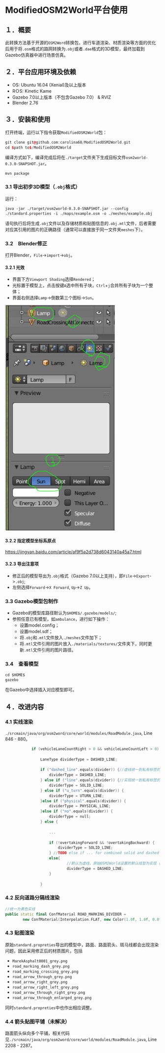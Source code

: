 # ModifiedOSM2World平台使用

## １．概要

此转换方法基于开源的`OSM2Word`转换包，进行车道渲染、材质渲染等方面的优化后用于将`.osm`格式的路网转换为`.obj`或者`.dae`格式的3D模型，最终加载到Gazebo仿真器中进行场景仿真。



## ２．平台应用环境及依赖

- OS: Ubuntu 16.04 (Xenial)及以上版本
- RＯS: Kinetic Kame
- Gazebo 7.0以上版本（不包含Gazebo 7.0） & RVIZ
- Blender 2.76 



## ３．安装和使用

打开终端，运行以下指令获取`ModifiedOSM2World`包：

```C++
git clone git@github.com:carolina68/ModifiedOSM2World.git
cd $path to$/ModifiedOSM2World
```

编译方式如下，编译完成后将在`./target`文件夹下生成目标文件`osm2world-0.3.0-SNAPSHOT.jar`。

```
mvn package
```

### 3.1 导出初步3D模型（`.obj`格式）

运行：

```
java -jar ./target/osm2world-0.3.0-SNAPSHOT.jar --config ./standard.properties -i ./maps/example.osm -o ./meshes/example.obj
```

语句执行后将生成`.obj`文件以及存储材质和贴图信息的`.obj.mtl`文件，后者需要对应其引用的图片的正确路径（通常可以直接放于同一文件夹`meshes`下）。

### 3.2　Blender修正

打开Blender，`File`->`import`->`obj`。

#### 3.2.1 光效

* 界面下方`Viewport Shading`选择`Rendered`；
* 光标置于模型上，点击按键`A`选中所有子块，`Ctrl`+`j`合并所有子块为一个整体；
* 界面右侧选择`Lamp`->倒数第三个图标->`Sun`。

![blender](./pics/blender.png)



#### 3.2.2 指定模型坐标系原点

<https://jingyan.baidu.com/article/af9f5a2d738d6043140a45a7.html>

#### 3.2.3 导出注意项

* 修正后的模型导出为`.obj`格式（Gazebo 7.0以上支持），即`File`->`Export`->`.obj`;
* 左侧选择`Forward`->`X Forward`, `Up`->`Z Up`。



### 3.3 Gazebo模型包制作

* Gazebo的模型库路径默认为`$HOME$/.gazebo/models/`;
* 参照任意已有模型，如`ambulance`，进行如下操作：
  * 设置model.config；
  * 设置model.sdf；
  * 将`.obj`和`.mtl`文件放入`./meshes`文件加下；
  * 将`.mtl`文件引用的图片放入`./materials/textures/`文件夹下，同时更新`.mtl`文件引用的图片路径。

### 3.4　查看模型

```
cd $HOME$
gazebo
```

在Gazebo中选择插入对应模型即可。



## ４．改进内容

### 4.1 实线渲染

`./srcmain/java/org/osm2word/core/world/modules/RoadModule.java`, Line 846 - 880。

```C++
			if (vehicleLaneCountRight > 0 && vehicleLaneCountLeft > 0) {

				LaneType dividerType = DASHED_LINE;

				if ("dashed_line".equals(divider)) {//虚线统一到私有标签的表示
					dividerType = DASHED_LINE;
				} else if ("line".equals(divider)) {//实现统一到私有标签的表示
					dividerType = SOLID_LINE;
				} else if ("u_turn".equals(divider)) {
					dividerType = UTURN_LINE;
				}else if ("physical".equals(divider)) {
					dividerType = PHYSICAL_LINE;
				}else if ("no".equals(divider)) {
					dividerType = null;
				} else {
                    
					...
                        
					if (!overtakingForward && !overtakingBackward) {
						dividerType = SOLID_LINE;
					} //TODO else if ... for combined solid and dashed lines
					else{
                        	//默认为虚线，原始OSM2World设置的默认线型为实现（车道与车道之间虚线渲染错误）
							dividerType = DASHED_LINE;
					}

				}
```

### 4.2 反向道路分隔线渲染

```C++
//统一为黄色实线
public static final ConfMaterial ROAD_MARKING_DIVIDER =
		new ConfMaterial(Interpolation.FLAT, new Color(1.0f, 1.0f, 0.0f));
```

### 4.3 贴图渲染

原始`standard.propreties`导出的模型中，路面、路面箭头、斑马线都会出现渲染问题，因此采用修正后的材质图片。包括

* `MarekAsphalt0001_grey.png`
* `road_marking_dash_grey.png`
* `road_marking_crossing_grey.png`
* `road_arrow_through_grey.png`
* `road_arrow_right_grey.png`
* `road_arrow_right_left_grey.png`
* `road_arrow_through_right_grey.png`
* `road_arrow_through_enlarged_grey.png`

同时`standard.propreties`中也作出相应调整。



### 4.4 箭头贴图平铺（未解决）

路面箭头纵向多个平铺，相关代码见`./srcmain/java/org/osm2word/core/world/modules/RoadModule.java`, Line 2208 - 2287。

